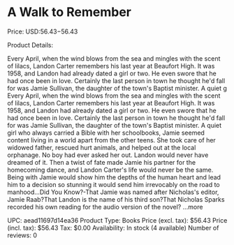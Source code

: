 # A Walk to Remember

Price: USD:$56.43-$56.43

Product Details:

Every April, when the wind blows from the sea and mingles with the scent of lilacs, Landon Carter remembers his last year at Beaufort High. It was 1958, and Landon had already dated a girl or two. He even swore that he had once been in love. Certainly the last person in town he thought he'd fall for was Jamie Sullivan, the daughter of the town's Baptist minister. A quiet g Every April, when the wind blows from the sea and mingles with the scent of lilacs, Landon Carter remembers his last year at Beaufort High. It was 1958, and Landon had already dated a girl or two. He even swore that he had once been in love. Certainly the last person in town he thought he'd fall for was Jamie Sullivan, the daughter of the town's Baptist minister. A quiet girl who always carried a Bible with her schoolbooks, Jamie seemed content living in a world apart from the other teens. She took care of her widowed father, rescued hurt animals, and helped out at the local orphanage. No boy had ever asked her out. Landon would never have dreamed of it. Then a twist of fate made Jamie his partner for the homecoming dance, and Landon Carter's life would never be the same. Being with Jamie would show him the depths of the human heart and lead him to a decision so stunning it would send him irrevocably on the road to manhood...Did You Know?-That Jamie was named after Nicholas's editor, Jamie Raab?That Landon is the name of his third son?That Nicholas Sparks recorded his own reading for the audio version of the novel? ...more

UPC: aead11697d14ea36
Product Type: Books
Price (excl. tax): $56.43
Price (incl. tax): $56.43
Tax: $0.00
Availability: In stock (4 available)
Number of reviews: 0